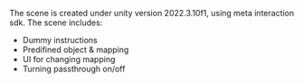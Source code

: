 The scene is created under unity version 2022.3.10f1, using meta interaction sdk.
The scene includes:
* Dummy instructions
* Predifined object & mapping
* UI for changing mapping
* Turning passthrough on/off
